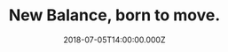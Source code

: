 ---
campaign-uuid: "c-7448a791-2582-4117-82d6-dff3d4106bb0"
type: "Preview"
category: "Fashion"
date: "2018-07-05T14:00:00.000Z"
end-date: "2018-09-30T23:59:00.000Z"
disable-form: false
is_promoted: false
has_entry_page: false
title: "New Balance, born to move."
competition-description: "<p>At New Balance their products are the perfect blend of\
  \ function and fashion, giving you the performance technology you need and the style\
  \ you want.</p>\r\n<p>They offer the best product on the market, and they are also\
  \ equally committed to giving back. So while they look to succeed, they believe\
  \ in ensuring others have the same opportunity.</p>\r\n<p>Have a look at their amazing\
  \ collection and don’t miss out on a 20% OFF with the code: NME20OFF (Excluding\
  \ Sale, Outlet & Made in Products).</p>"
banner-img: "https://assets.expresslyapp.com/asset-75188b63-4eeb-46f1-853b-936a7fb57900.jpg"
logo-left-href: "https://www.newbalance.co.uk"
logo-left-image: "https://assets.expresslyapp.com/82aa1ba0-aef4-4c02-b3b5-f2aa2892b964-thumb.png"
logo-left-title: "New Balance"
has-winner: false
---